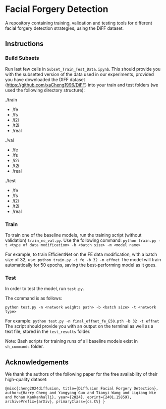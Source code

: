# Facial Forgery Detection 
A repository containing training, validation and testing tools for different facial forgery detection strategies, using the DiFF dataset.

## Instructions

### Build Subsets
Run last few cells in `Subset_Train_Test_Data.ipynb`. This should provide you with the subsetted version of the data used in our experiments, provided you have downloaded the DIFF dataset (https://github.com/xaCheng1996/DiFF) into your train and test folders (we used the following directory structure): 

./train
   - /fe
   - /fs
   - /i2i
   - /t2i
   - /real

./val
   - /fe
   - /fs
   - /i2i
   - /t2i
   - /real

./test
   - /fe
   - /fs
   - /i2i
   - /t2i
   - /real

### Train
To train one of the baseline models, run the training script (without validation) `train_no_val.py`.
Use the following command: `python train.py -t <type of data modification> -b <batch size> -m <model name>`

For example, to train EfficientNet on the FE data modification, with a batch size of 32, use:
`python train.py -t fe -b 32 -m effnet`
The model will train automatically for 50 epochs, saving the best-performing model as it goes.

### Test
In order to test the model, run `test.py`.

The command is as follows: 

`python test.py -n <network weights path> -b <batch size> -t <network type>`

For example: 
`python test.py -n final_effnet_fe_E50.pth -b 32 -t effnet`
The script should provide you with an output on the terminal as well as a text file, stored in the `test_results` folder. 

Note: 
Bash scripts for training runs of all baseline models exist in `sh_commands` folder.

## Acknowledgements
We thank the authors of the following paper for the free availability of their high-quality dataset: 

`
@misc{cheng2024diffusion,
      title={Diffusion Facial Forgery Detection}, 
      author={Harry Cheng and Yangyang Guo and Tianyi Wang and Liqiang Nie and Mohan Kankanhalli},
      year={2024},
      eprint={2401.15859},
      archivePrefix={arXiv},
      primaryClass={cs.CV}
}
`
